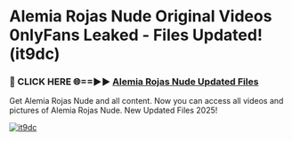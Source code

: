 # Alemia Rojas Nude Original Videos 0nlyFans Leaked - Files Updated! (it9dc)

<h3>🔴 CLICK HERE 🌐==►► <a href="https://tinyurl.com/yrmya6cz" rel="nofollow">Alemia Rojas Nude Updated Files</a></h3>

Get Alemia Rojas Nude and all content. Now you can access all videos and pictures of Alemia Rojas Nude. New Updated Files 2025!

[![it9dc](https://i.imgur.com/FMdXYCs.gif)](https://tinyurl.com/yrmya6cz)
